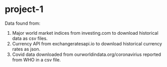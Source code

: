 # project-1

Data found from:
1. Major world market indices from investing.com to download historical data as csv files.
2. Currency API from exchangeratesapi.io to download historical currency rates as json.
3. Covid data downloaded from ourworldindata.org/coronavirius reported from WHO in a csv file.
